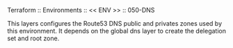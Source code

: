 Terraform :: Environments :: << ENV >> :: 050-DNS

This layers configures the Route53 DNS public and privates zones used by this environment.
It depends on the global dns layer to create the delegation set and root zone.
